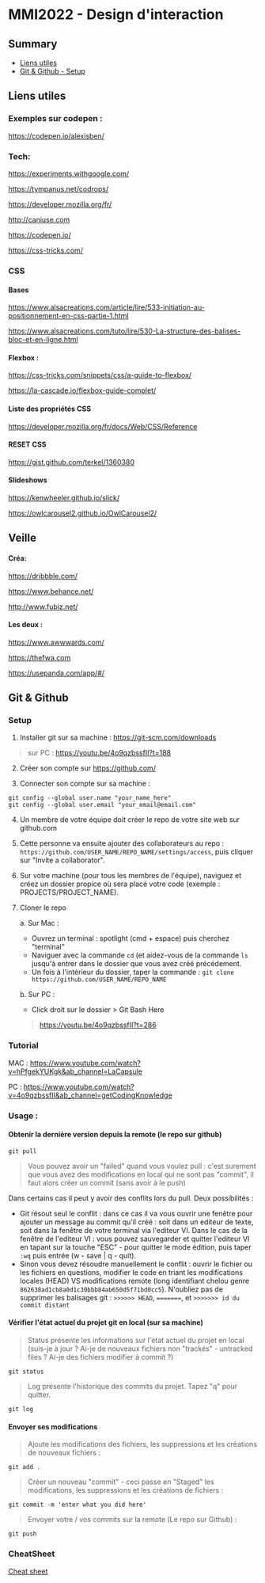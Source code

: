 # MMI2022 - Design d'interaction

## Summary
* [Liens utiles](#liens-utiles)
* [Git & Github - Setup](#setup)

## Liens utiles

### Exemples sur codepen : 

https://codepen.io/alexisben/

### Tech:

https://experiments.withgoogle.com/

https://tympanus.net/codrops/

https://developer.mozilla.org/fr/

http://caniuse.com

https://codepen.io/

https://css-tricks.com/


### CSS

#### Bases

https://www.alsacreations.com/article/lire/533-initiation-au-positionnement-en-css-partie-1.html

https://www.alsacreations.com/tuto/lire/530-La-structure-des-balises-bloc-et-en-ligne.html

#### Flexbox : 

https://css-tricks.com/snippets/css/a-guide-to-flexbox/

https://la-cascade.io/flexbox-guide-complet/

#### Liste des propriétés CSS

https://developer.mozilla.org/fr/docs/Web/CSS/Reference

#### RESET CSS

https://gist.github.com/terkel/1360380


#### Slideshows

https://kenwheeler.github.io/slick/

https://owlcarousel2.github.io/OwlCarousel2/


## Veille

#### Créa:

https://dribbble.com/

https://www.behance.net/

http://www.fubiz.net/

#### Les deux : 

https://www.awwwards.com/

https://thefwa.com

https://usepanda.com/app/#/



## Git & Github

### Setup 

1. Installer git sur sa machine : https://git-scm.com/downloads
> sur PC : https://youtu.be/4o9qzbssfII?t=188


2. Créer son compte sur https://github.com/

3. Connecter son compte sur sa machine : 

```
git config --global user.name "your_name_here"
git config --global user.email "your_email@email.com"
```

4. Un membre de votre équipe doit créer le repo de votre site web sur github.com

5. Cette personne va ensuite ajouter des collaborateurs au repo :
```https://github.com/USER_NAME/REPO_NAME/settings/access```,
puis cliquer sur "Invite a collaborator".

6. Sur votre machine (pour tous les membres de l'équipe), naviguez et créez un dossier propice où sera placé votre code (exemple : PROJECTS/PROJECT_NAME).

7. Cloner le repo

    a. Sur Mac : 
    - Ouvrez un terminal : spotlight (cmd + espace) puis cherchez "terminal"
    - Naviguer avec la commande ```cd``` (et aidez-vous de la commande ```ls``` jusqu'à entrer dans le dossier que vous avez créé précédement.
    - Un fois à l'intérieur du dossier, taper la commande : ```git clone https://github.com/USER_NAME/REPO_NAME```

    b. Sur PC :
    - Click droit sur le dossier > Git Bash Here
    > https://youtu.be/4o9qzbssfII?t=286

### Tutorial

MAC : https://www.youtube.com/watch?v=hPfgekYUKgk&ab_channel=LaCapsule


PC : 
https://www.youtube.com/watch?v=4o9qzbssfII&ab_channel=getCodingKnowledge


### Usage : 

#### Obtenir la dernière version depuis la remote (le repo sur github)

```
git pull
```
> Vous pouvez avoir un "failed" quand vous voulez pull : c'est surement que vous avez des modifications en local qui ne sont pas "commit", il faut alors créer un commit (sans avoir à le push)

Dans certains cas il peut y avoir des conflits lors du pull. Deux possibilités : 
  - Git résout seul le conflit : dans ce cas il va vous ouvrir une fenêtre pour ajouter un message au commit qu'il créé : soit dans un editeur de texte, soit dans la fenêtre de votre terminal via l'editeur VI. 
  Dans le cas de la fenêtre de l'editeur VI : vous pouvez sauvegarder et quitter l'editeur VI en tapant sur la touche "ESC" - pour quitter le mode édition, puis taper ```:wq``` puis entrée (w - save | q - quit).
  - Sinon vous devez résoudre manuellement le conflit : ouvrir le fichier ou les fichiers en questions, modifier le code en triant les modifications locales (HEAD) VS modifications remote (long identifiant chelou genre ```862638ad1cb8a0d1c30bbb84ab650d5f71bd0cc5```).
  N'oubliez pas de supprimer les balisages git : ```>>>>>> HEAD```, ```=======```, et ```>>>>>>> id du commit distant```

#### Vérifier l'état actuel du projet git en local (sur sa machine)

> Status présente les informations sur l'état actuel du projet en local (suis-je à jour ? Ai-je de nouveaux fichiers non "trackés" - untracked files ? Ai-je des fichiers modifier à commit ?)

```
git status
```

> Log présente l'historique des commits du projet. Tapez "q" pour quitter.

```
git log
```

#### Envoyer ses modifications 

> Ajoute les modifications des fichiers, les suppressions et les créations de nouveaux fichiers :

```
git add .
```

> Créer un nouveau "commit" - ceci passe en "Staged" les modifications, les suppressions et les créations de fichiers :

```
git commit -m 'enter what you did here'
```

> Envoyer votre / vos commits sur la remote (Le repo sur Github) : 

```
git push
```

### CheatSheet

[Cheat sheet](./zt_git_cheat_sheet.pdf)